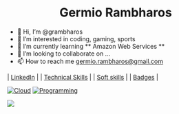 <h1 align="center">Germio Rambharos</h1>

- 👋 Hi, I’m @grambharos
- 👀 I’m interested in coding, gaming, sports
- 🌱 I’m currently learning ** Amazon Web Services **
- 💞️ I’m looking to collaborate on ...
- 📫 How to reach me germio.rambharos@gmail.com

| [LinkedIn](https://bit.ly/grambharos-linkedin) |
| [Technical Skills](https://bit.ly/grambharos-ts) |
| [Soft skills](https://bit.ly/grambharos-cs) |
| [Badges](https://bit.ly/grambharos-credly) |

[![Cloud](https://skillicons.dev/icons?i=openstack,aws)](https://skillicons.dev)
[![Programming](https://skillicons.dev/icons?i=bash,py,go)](https://skillicons.dev)

![](https://komarev.com/ghpvc/?username=grambharos&color=brightgreen)
